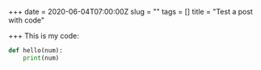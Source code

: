 +++
date = 2020-06-04T07:00:00Z
slug = ""
tags = []
title = "Test a post with code"

+++
This is my code:
```python
def hello(num):
	print(num)
```